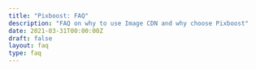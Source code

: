 ```yaml
---
title: "Pixboost: FAQ"
description: "FAQ on why to use Image CDN and why choose Pixboost"
date: 2021-03-31T00:00:00Z
draft: false
layout: faq
type: faq
---
```



